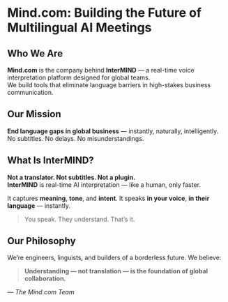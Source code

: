 # Mind.com: Building the Future of Multilingual AI Meetings

## Who We Are

**Mind.com** is the company behind **InterMIND** — a real-time voice interpretation platform designed for global teams.  
We build tools that eliminate language barriers in high-stakes business communication.

## Our Mission

**End language gaps in global business** — instantly, naturally, intelligently.
No subtitles. No delays. No misunderstandings.

## What Is InterMIND?

**Not a translator. Not subtitles. Not a plugin.**  
**InterMIND** is real-time AI interpretation — like a human, only faster.

It captures **meaning**, **tone**, and **intent**.
It speaks **in your voice**, **in their language** — instantly.

> You speak. They understand. That’s it.

## Our Philosophy

We’re engineers, linguists, and builders of a borderless future.
We believe:

> **Understanding — not translation — is the foundation of global collaboration.**

— _The Mind.com Team_

